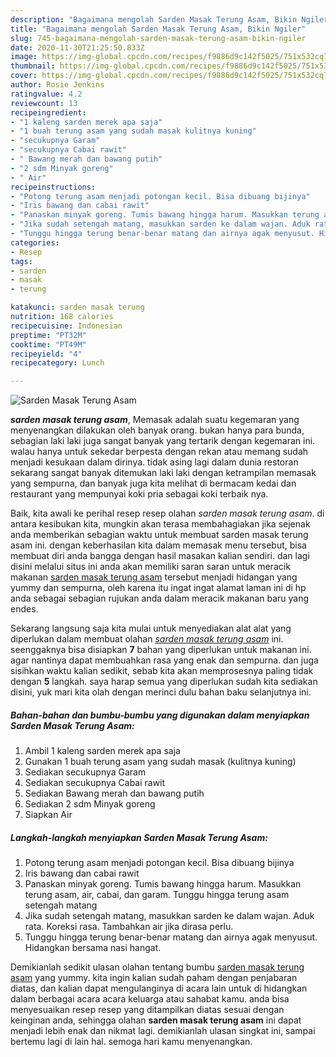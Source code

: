 ```yaml
---
description: "Bagaimana mengolah Sarden Masak Terung Asam, Bikin Ngiler"
title: "Bagaimana mengolah Sarden Masak Terung Asam, Bikin Ngiler"
slug: 745-bagaimana-mengolah-sarden-masak-terung-asam-bikin-ngiler
date: 2020-11-30T21:25:50.833Z
image: https://img-global.cpcdn.com/recipes/f9886d9c142f5025/751x532cq70/sarden-masak-terung-asam-foto-resep-utama.jpg
thumbnail: https://img-global.cpcdn.com/recipes/f9886d9c142f5025/751x532cq70/sarden-masak-terung-asam-foto-resep-utama.jpg
cover: https://img-global.cpcdn.com/recipes/f9886d9c142f5025/751x532cq70/sarden-masak-terung-asam-foto-resep-utama.jpg
author: Rosie Jenkins
ratingvalue: 4.2
reviewcount: 13
recipeingredient:
- "1 kaleng sarden merek apa saja"
- "1 buah terung asam yang sudah masak kulitnya kuning"
- "secukupnya Garam"
- "secukupnya Cabai rawit"
- " Bawang merah dan bawang putih"
- "2 sdm Minyak goreng"
- " Air"
recipeinstructions:
- "Potong terung asam menjadi potongan kecil. Bisa dibuang bijinya"
- "Iris bawang dan cabai rawit"
- "Panaskan minyak goreng. Tumis bawang hingga harum. Masukkan terung asam, air, cabai, dan garam. Tunggu hingga terung asam setengah matang"
- "Jika sudah setengah matang, masukkan sarden ke dalam wajan. Aduk rata. Koreksi rasa. Tambahkan air jika dirasa perlu."
- "Tunggu hingga terung benar-benar matang dan airnya agak menyusut. Hidangkan bersama nasi hangat."
categories:
- Resep
tags:
- sarden
- masak
- terung

katakunci: sarden masak terung 
nutrition: 168 calories
recipecuisine: Indonesian
preptime: "PT32M"
cooktime: "PT49M"
recipeyield: "4"
recipecategory: Lunch

---
```



![Sarden Masak Terung Asam](https://img-global.cpcdn.com/recipes/f9886d9c142f5025/751x532cq70/sarden-masak-terung-asam-foto-resep-utama.jpg)

<b><i>sarden masak terung asam</i></b>, Memasak adalah suatu kegemaran yang menyenangkan dilakukan oleh banyak orang. bukan hanya para bunda, sebagian laki laki juga sangat banyak yang tertarik dengan kegemaran ini. walau hanya untuk sekedar berpesta dengan rekan atau memang sudah menjadi kesukaan dalam dirinya. tidak asing lagi dalam dunia restoran sekarang sangat banyak ditemukan laki laki dengan ketrampilan memasak yang sempurna, dan banyak juga kita melihat di bermacam kedai dan restaurant yang mempunyai koki pria sebagai koki terbaik nya.



Baik, kita awali ke perihal resep resep olahan <i>sarden masak terung asam</i>. di antara kesibukan kita, mungkin akan terasa membahagiakan jika sejenak anda memberikan sebagian waktu untuk membuat sarden masak terung asam ini. dengan keberhasilan kita dalam memasak menu tersebut, bisa membuat diri anda bangga dengan hasil masakan kalian sendiri. dan lagi disini melalui situs ini anda akan memiliki saran saran untuk meracik makanan <u>sarden masak terung asam</u> tersebut menjadi hidangan yang yummy dan sempurna, oleh karena itu ingat ingat alamat laman ini di hp anda sebagai sebagian rujukan anda dalam meracik makanan baru yang endes.


Sekarang langsung saja kita mulai untuk menyediakan alat alat yang diperlukan dalam membuat olahan <u><i>sarden masak terung asam</i></u> ini. seenggaknya bisa disiapkan <b>7</b> bahan yang diperlukan untuk makanan ini. agar nantinya dapat membuahkan rasa yang enak dan sempurna. dan juga sisihkan waktu kalian sedikit, sebab kita akan memprosesnya paling tidak dengan <b>5</b> langkah. saya harap semua yang diperlukan sudah kita sediakan disini, yuk mari kita olah dengan merinci dulu bahan baku selanjutnya ini.

<!--inarticleads1-->

##### Bahan-bahan dan bumbu-bumbu yang digunakan dalam menyiapkan Sarden Masak Terung Asam:

1. Ambil 1 kaleng sarden merek apa saja
1. Gunakan 1 buah terung asam yang sudah masak (kulitnya kuning)
1. Sediakan secukupnya Garam
1. Sediakan secukupnya Cabai rawit
1. Sediakan  Bawang merah dan bawang putih
1. Sediakan 2 sdm Minyak goreng
1. Siapkan  Air




<!--inarticleads2-->

##### Langkah-langkah menyiapkan Sarden Masak Terung Asam:

1. Potong terung asam menjadi potongan kecil. Bisa dibuang bijinya
1. Iris bawang dan cabai rawit
1. Panaskan minyak goreng. Tumis bawang hingga harum. Masukkan terung asam, air, cabai, dan garam. Tunggu hingga terung asam setengah matang
1. Jika sudah setengah matang, masukkan sarden ke dalam wajan. Aduk rata. Koreksi rasa. Tambahkan air jika dirasa perlu.
1. Tunggu hingga terung benar-benar matang dan airnya agak menyusut. Hidangkan bersama nasi hangat.




Demikianlah sedikit ulasan olahan tentang bumbu <u>sarden masak terung asam</u> yang yummy. kita ingin kalian sudah paham dengan penjabaran diatas, dan kalian dapat mengulanginya di acara lain untuk di hidangkan dalam berbagai acara acara keluarga atau sahabat kamu. anda bisa menyesuaikan resep resep yang ditampilkan diatas sesuai dengan keinginan anda, sehingga olahan <b>sarden masak terung asam</b> ini dapat menjadi lebih enak dan nikmat lagi. demikianlah ulasan singkat ini, sampai bertemu lagi di lain hal. semoga hari kamu menyenangkan.
